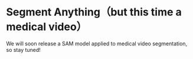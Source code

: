 # Segment Anything（but this time a medical video）
We will soon release a SAM model applied to medical video segmentation, so stay tuned!
